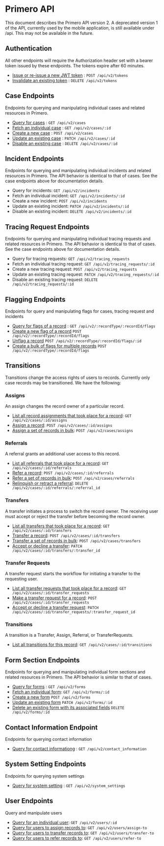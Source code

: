 # Primero API

This document describes the Primero API version 2. A deprecated version 1 of the API, currently used by the mobile application, is still available under /api. This may not be available in the future.  


## Authentication

All other endpoints will require the Authorization header set with a bearer token issued by these endpoints.
The tokens expire after 60 minutes. 

* [Issue or re-issue a new JWT token](v2/docs/tokens/post.md) : `POST /api/v2/tokens`
* [Invalidate an existing token](v2/docs/tokens/delete.md) : `DELETE /api/v2/tokens`

## Case Endpoints

Endpoints for querying and manipulating individual cases and related resources in Primero.

* [Query for cases](v2/docs/cases/get.md) : `GET /api/v2/cases`
* [Fetch an individual case](v2/docs/cases/id/get.md) : `GET /api/v2/cases/:id`
* [Create a new case](v2/docs/cases/post.md) : `POST /api/v2/cases`
* [Update an existing case](v2/docs/cases/id/patch.md) : `PATCH /api/v2/cases/:id`
* [Disable an existing case](v2/docs/cases/id/delete.md) : `DELETE /api/v2/cases/:id`

## Incident Endpoints

Endpoints for querying and manipulating individual incidents and related resources in Primero.
The API behavior is identical to that of cases. See the case endpoints above for documentation details.

* Query for incidents: `GET /api/v2/incidents`
* Fetch an individual incident: `GET /api/v2/incidents/:id`
* Create a new incident: `POST /api/v2/incidents`
* Update an existing incident: `PATCH /api/v2/incidents/:id`
* Disable an existing incident: `DELETE /api/v2/incidents/:id`

## Tracing Request Endpoints

Endpoints for querying and manipulating individual tracing requests and related resources in Primero.
The API behavior is identical to that of cases. See the case endpoints above for documentation details.

* Query for tracing requests: `GET /api/v2/tracing_requests`
* Fetch an individual tracing request: `GET /api/v2/tracing_requests/:id`
* Create a new tracing request: `POST /api/v2/tracing_requests`
* Update an existing tracing request: `PATCH /api/v2/tracing_requests/:id`
* Disable an existing tracing request: `DELETE /api/v2/tracing_requests/:id`

## Flagging Endpoints

Endpoints for query and manipulating flags for cases, tracing request and incidents

* [Query for flags of a record](v2/docs/flags/get.md) : `GET /api/v2/:recordType/:recordId/flags`
* [Create a new flag of a record](v2/docs/flags/id/post.md) `POST /api/v2/:recordType/:recordId/flags`
* [Unflag a record](v2/docs/flags/id/patch.md) `POST /api/v2/:recordType/:recordId/flags/:id`
* [Create a bulk of flags for multiple records](v2/docs/flags/id/post.md) `POST /api/v2/:recordType/:recordId/flags`

## Transitions

Transitions change the access rights of users to records. 
Currently only case records may be transitioned. We have the following:

### Assigns

An assign changes the record owner of a particular record.
* [List all record assignments that took place for a record](v2/docs/assigns/get.md): `GET /api/v2/cases/:id/assigns`
* [Assign a record](v2/docs/assigns/id/post.md): `POST /api/v2/cases/:id/assigns`
* [Assign a set of records in bulk](v2/docs/assigns/post.md): `POST /api/v2/cases/assigns`

### Referrals

A referral grants an additional user access to this record.
* [List all referrals that took place for a record](v2/docs/referrals/get.md): `GET /api/v2/cases/:id/referrals`
* [Refer a record](v2/docs/referrals/id/post.md): `POST /api/v2/cases/:id/referrals`
* [Refer a set of records in bulk](v2/docs/referrals/post.md): `POST /api/v2/cases/referrals`
* [Relinquish or retract a referral](v2/docs/referrals/id/delete.md): `DELETE /api/v2/cases/:id/referrals/:referral_id`


### Transfers

A transfer initiates a process to switch the record owner. 
The receiving user must accept or reject the transfer before becoming the record owner.
* [List all transfers that took place for a record](v2/docs/transfers/get.md): `GET /api/v2/cases/:id/transfers`
* [Transfer a record](v2/docs/transfers/id/post.md): `POST /api/v2/cases/:id/transfers`
* [Transfer a set of records in bulk](v2/docs/transfers/post.md): `POST /api/v2/cases/transfers`
* [Accept or decline a transfer](v2/docs/transfers/id/patch.md): `PATCH /api/v2/cases/:id/transfers/:transfer_id`

### Transfer Requests

A transfer request starts the workflow for initiating a transfer to the requesting user.
* [List all transfer requests that took place for a record](v2/docs/transfer_requests/get.md): `GET /api/v2/cases/:id/transfer_requests`
* [Make a transfer request for a record](v2/docs/transfer_requests/id/post.md): `POST /api/v2/cases/:id/transfer_requests`
* [Accept or decline a transfer request](v2/docs/transfer_requests/id/patch.md): `PATCH /api/v2/cases/:id/transfer_requests/:transfer_request_id`

### Transitions

A transition is a Transfer, Assign, Referral, or TransferRequests.
* [List all transitions for this record](v2/docs/transitions/get.md): `GET /api/v2/cases/:id/transitions`

## Form Section Endpoints

Endpoints for querying and manipulating individual form sections and related resources in Primero.
The API behavior is similar to that of cases.

* [Query for forms](v2/docs/forms/get.md) : `GET /api/v2/forms`
* [Fetch an individual form](v2/docs/forms/id/get.md): `GET /api/v2/forms/:id`
* [Create a new form](v2/docs/forms/post.md) `POST /api/v2/forms`
* [Update an existing form](v2/docs/forms/id/patch.md) `PATCH /api/v2/forms/:id`
* [Delete an existing form with its associated fields](v2/docs/forms/id/delete.md) `DELETE /api/v2/forms/:id`


## Contact Information Endpoint

Endpoints for querying contact information

* [Query for contact informationg](v2/docs/contact_information/get.md) : `GET /api/v2/contact_information`


## System Setting Endpoints

Endpoints for querying system settings

* [Query for system setting](v2/docs/system_settings/get.md) : `GET /api/v2/system_settings`


## User Endpoints

Query and manipulate users

* [Query for an individual user](v2/docs/users/id/get.md): `GET /api/v2/users/:id`
* [Query for users to assign records to](v2/docs/users/assign-to.md): `GET /api/v2/users/assign-to`
* [Query for users to transfer records to](v2/docs/users/transfer-to.md): `GET /api/v2/users/transfer-to`
* [Query for users to refer records to](v2/docs/users/refer-to.md): `GET /api/v2/users/refer-to`